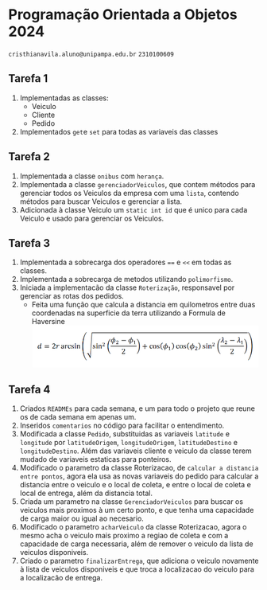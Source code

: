 # Programação Orientada a Objetos 2024
`cristhianavila.aluno@unipampa.edu.br` 
`2310100609`

## Tarefa 1
1) Implementadas as classes:
    - Veiculo
    - Cliente
    - Pedido
2) Implementados `get`e `set` para todas as variaveis das classes

## Tarefa 2

1) Implementada a classe `onibus` com `herança`.
2) Implementada a classe `gerenciadorVeiculos`, que contem métodos para gerenciar todos os Veiculos da empresa com uma `lista`, contendo métodos para buscar Veiculos e gerenciar a lista.
3) Adicionada à classe Veiculo um `static int id` que é unico para cada Veiculo e usado para gerenciar os Veiculos.

## Tarefa 3

1) Implementada a sobrecarga dos operadores `==` e `<<` em todas as classes.
2) Implementada a sobrecarga de metodos utilizando `polimorfismo`.
3) Iniciada a implementacão da classe `Roterização`, responsavel por gerenciar as rotas dos pedidos.
    - Feita uma função que calcula a distancia em quilometros entre duas coordenadas na superficie da terra utilizando a Formula de Haversine <img src="tarefas/tarefa3/haversine.png" width="500">

## Tarefa 4

1) Criados `READMEs` para cada semana, e um para todo o projeto que reune os de cada semana em apenas um.
2) Inseridos `comentarios` no código para facilitar o entendimento.
3) Modificada a classe `Pedido`, substituidas as variaveis `latitude` e `longitude` por `latitudeOrigem`, `longitudeOrigem`, `latitudeDestino` e `longitudeDestino`. Além das variaveis cliente e veiculo da classe terem mudado de variaveis estaticas para ponteiros.
4) Modificado o parametro da classe Roterizacao, de `calcular a distancia entre pontos`, agora ela usa as novas variaveis do pedido para calcular a distancia entre o veiculo e o local de coleta, e entre o local de coleta e local de entrega, além da distancia total.
5) Criada um parametro na classe `GerenciadorVeiculos` para buscar os veiculos mais proximos à um certo ponto, e que tenha uma capacidade de carga maior ou igual ao necesario.
6) Modificado o parametro `acharVeiculo` da classe Roterizacao, agora o mesmo acha o veiculo mais proximo a regiao de coleta e com a capacidade de carga necessaria, além de remover o veiculo da lista de veiculos disponiveis.
7) Criado o parametro `finalizarEntrega`, que adiciona o veiculo novamente à lista de veiculos disponiveis e que troca a localizacao do veiculo para a localizacão de entrega.